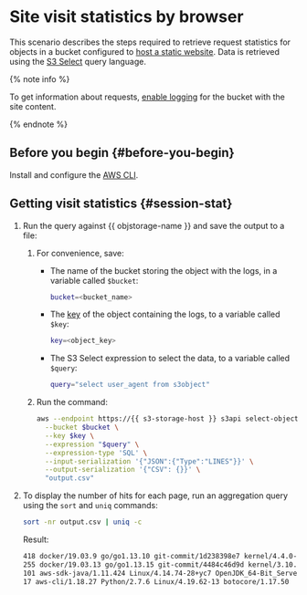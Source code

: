 # Site visit statistics by browser

This scenario describes the steps required to retrieve request statistics for objects in a bucket configured to [host a static website](../concepts/hosting.md). Data is retrieved using the [S3 Select](../concepts/s3-select-language.md) query language.

{% note info %}

To get information about requests, [enable logging](../operations/buckets/enable-logging.md#enable) for the bucket with the site content.

{% endnote %}

## Before you begin {#before-you-begin}

Install and configure the [AWS CLI](../tools/aws-cli.md).

## Getting visit statistics {#session-stat}

1. Run the query against {{ objstorage-name }} and save the output to a file:

    1. For convenience, save:

        * The name of the bucket storing the object with the logs, in a variable called `$bucket`:

            ```bash
            bucket=<bucket_name>
            ```

        * The [key](../concepts/object.md#key) of the object containing the logs, to a variable called `$key`:

            ```bash
            key=<object_key>
            ```

        * The S3 Select expression to select the data, to a variable called `$query`:

            ```bash
            query="select user_agent from s3object"
            ```

    1. Run the command:

        ```bash
        aws --endpoint https://{{ s3-storage-host }} s3api select-object-content \
          --bucket $bucket \
          --key $key \
          --expression "$query" \
          --expression-type 'SQL' \
          --input-serialization '{"JSON":{"Type":"LINES"}}' \
          --output-serialization '{"CSV": {}}' \
          "output.csv"
        ```

1. To display the number of hits for each page, run an aggregation query using the `sort` and `uniq` commands:

    ```bash
    sort -nr output.csv | uniq -c
    ```

    Result:

    ```bash
    418 docker/19.03.9 go/go1.13.10 git-commit/1d238398e7 kernel/4.4.0-142-generic os/linux arch/amd64 UpstreamClient(Go-http-client/1.1)
    255 docker/19.03.13 go/go1.13.15 git-commit/4484c46d9d kernel/3.10.0-1127.19.1.el7 os/linux arch/amd64 UpstreamClient(Go-http-client/1.1)
    101 aws-sdk-java/1.11.424 Linux/4.14.74-28+yc7 OpenJDK_64-Bit_Server_VM/11.0.5-shenandoah+10-adhoc.heretic.src java/11.0.5-shenandoah
    17 aws-cli/1.18.27 Python/2.7.6 Linux/4.19.62-13 botocore/1.17.50
    ```

